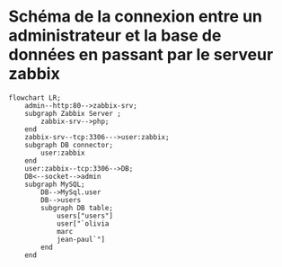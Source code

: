 # Schéma de la connexion entre un administrateur et la base de données en passant par le serveur zabbix

```mermaid
flowchart LR;
    admin--http:80-->zabbix-srv;
    subgraph Zabbix Server ;
        zabbix-srv-->php;
    end
    zabbix-srv--tcp:3306--->user:zabbix;
    subgraph DB connector;
        user:zabbix
    end
    user:zabbix--tcp:3306-->DB;
    DB<--socket-->admin
    subgraph MySQL;
        DB-->MySql.user
        DB-->users
        subgraph DB table;
            users["users"]
            user["`olivia
            marc
            jean-paul`"]
        end
    end
    
```
